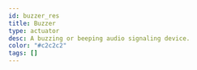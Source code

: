 ```yaml
---
id: buzzer_res
title: Buzzer
type: actuator
desc: A buzzing or beeping audio signaling device.
color: "#c2c2c2"
tags: []
---
```

